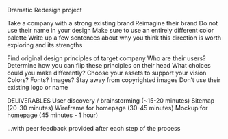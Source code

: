 Dramatic Redesign project

Take a company with a strong existing brand
Reimagine their brand 
Do not use their name in your design
Make sure to use an entirely different color palette
Write up a few sentences about why you think this direction is worth exploring and its strengths

Find original design principles of target company
Who are their users?
Determine how you can flip these principles on their head
What choices could you make differently?
Choose your assets to support your vision
Colors? Fonts? Images?
Stay away from copyrighted images
Don’t use their existing logo or name

DELIVERABLES
User discovery / brainstorming (~15-20 minutes)
Sitemap (20-30 minutes)
Wireframe for homepage (30-45 minutes)
Mockup for homepage (45 minutes - 1 hour)

...with peer feedback provided after each step of the process
